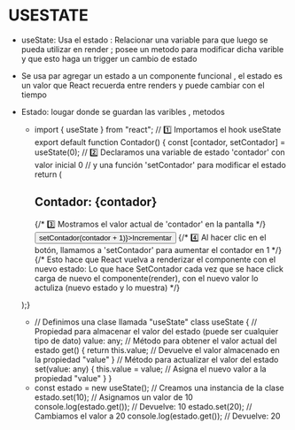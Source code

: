 
# USESTATE
- useState: Usa el estado : Relacionar una variable para
que luego se pueda utilizar en render ; posee un metodo para modificar dicha varible y que esto haga un trigger un cambio de estado
- Se usa par agregar un estado a un componente funcional , el estado es un valor que React recuerda entre renders y puede cambiar con el tiempo 
- Estado: lougar donde se guardan las varibles , metodos

    - import { useState } from "react"; // 1️⃣ Importamos el hook useState
    export default function Contador() {
    const [contador, setContador] = useState(0); 
    // 2️⃣ Declaramos una variable de estado 'contador' con valor inicial 0
    //    y una función 'setContador' para modificar el estado
    return (
        <div>
        <h2>Contador: {contador}</h2> 
        {/* 3️⃣ Mostramos el valor actual de 'contador' en la pantalla */}
        <button onClick={() => setContador(contador + 1)}>Incrementar</button>
        {/* 4️⃣ Al hacer clic en el botón, llamamos a 'setContador' para aumentar el contador en 1 */}
        {/* Esto hace que React vuelva a renderizar el componente con el nuevo estado: Lo que hace SetContador cada vez que se hace click carga de nuevo el componente(render), con el nuevo valor lo actuliza (nuevo estado y lo muestra) */}
        </div>
    );}
    - // Definimos una clase llamada "useState"
    class useState {
    // Propiedad para almacenar el valor del estado (puede ser cualquier tipo de dato)
    value: any;
    // Método para obtener el valor actual del estado
    get() {
        return this.value; // Devuelve el valor almacenado en la propiedad "value"
    }
    // Método para actualizar el valor del estado
    set(value: any) {
        this.value = value; // Asigna el nuevo valor a la propiedad "value"
    }
    }
    - const estado = new useState(); // Creamos una instancia de la clase
    estado.set(10); // Asignamos un valor de 10
    console.log(estado.get()); // Devuelve: 10
    estado.set(20); // Cambiamos el valor a 20
    console.log(estado.get()); // Devuelve: 20


